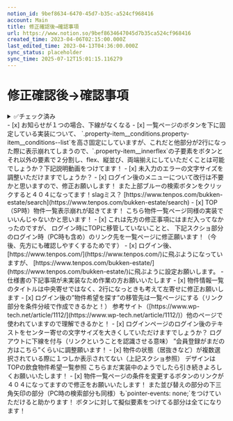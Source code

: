 ```yaml
---
notion_id: 9bef8634-6470-45d7-b35c-a524cf968416
account: Main
title: 修正確認後→確認事項
url: https://www.notion.so/9bef8634647045d7b35ca524cf968416
created_time: 2023-04-06T02:15:00.000Z
last_edited_time: 2023-04-13T04:36:00.000Z
sync_status: placeholder
sync_time: 2025-07-12T15:01:15.116279
---
```

# 修正確認後→確認事項

<details>
<summary>✅チェック済み</summary>
</details>
  - [x] お知らせが１つの場合、下線がなくなる
  - [x] 一覧ページのボタンを下に固定している実装について、
`.property-item__conditions.property-item__conditions--list`を高さ固定にしていますが、これだと他部分が2行になった際に表示崩れてしまうので、`.property-item__innerflex`の子要素をボタンとそれ以外の要素で２分割し、flex、縦並び、両端揃えにしていただくことは可能でしょうか？下記説明動画をつけてます！
  - [x] 未入力のエラーの文字サイズを調整いただけますでしょうか？
  - [x] ログイン後のメニューについて改行は不要かと思いますので、修正お願いします！
また上部ブルーの検索ボタンをクリックすると４０４になってます！slagミス？
[https://www.tenpos.com/bukken-estate/search](https://www.tenpos.com/bukken-estate/search)
  - [x] TOP（SP時）物件一覧表示崩れが起きてます！
こちら物件一覧ページ同様の実装でいいんじゃないかと思います！
  - [x] これは先方の修正事項にはまだ入ってなかったのですが、
ログイン時にTOPに移管していないことと、
下記スクショ部分のログイン時（PC時も含め）のリンク先を一覧ページに修正願います！（今後、先方にも確認しやすくするためです）
  - [x] ログイン後、[https://www.tenpos.com/](https://www.tenpos.com/)に飛ぶようになっていますが、
[https://www.tenpos.com/bukken-estate/](https://www.tenpos.com/bukken-estate/)に飛ぶように設定お願いします。
  - 仕様書の下記事項が未実装なため作業の方お願いいたします
  - [x] 物件情報一覧のタイトルは中央寄せではなく、2行になっときも考えて左寄せに修正お願いします
  - [x] ログイン後の”物件希望を探す”の移管先は一覧ページにする（リンク部分を条件分岐で作成できるかと！）
参考サイト（[https://www.wp-tech.net/article/1112/](https://www.wp-tech.net/article/1112/)）他のページで使われていますので理解できるかと！
  - [x] ログインページのログイン後のテキストをセンター寄せの文字サイズを大きくしていただけますでしょうか？
ログアウトに下線を付与（リンクということを認識させる意味）
”会員登録がまだの方はこちら”くらいに調整願います！
  - [x] 物件の状態（居抜きなど）が複数選択されている際に１つしか表示されてない（上記スクショ参照）
デザインはTOPの飲食物件希望一覧参照
こちらまだ実装中のようでしたら引き続きよろしくお願いいたします！
  - [x] 物件一覧ページの条件を変更するボタンのリンクが４０４になってますので修正をお願いいたします！
また並び替えの部分の下三角矢印の部分（PC時の検索部分も同様）も`pointer-events: none;`をつけていただけると助かります！
ボタンに対して擬似要素をつけてる部分は全てになります！